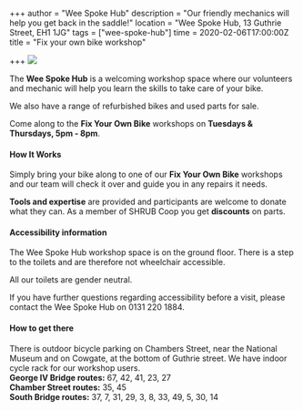 +++
author = "Wee Spoke Hub"
description = "Our friendly mechanics will help you get back in the saddle!"
location = "Wee Spoke Hub, 13 Guthrie Street, EH1 1JG"
tags = ["wee-spoke-hub"]
time = 2020-02-06T17:00:00Z
title = "Fix your own bike workshop"

+++
![](https://res.cloudinary.com/shrub-co-op/image/upload/v1568757089/shrubcoop.org/media/Wee_Spoke_Hub_FB_event_banner_yydsig.png)

The **Wee Spoke Hub** is a welcoming workshop space where our volunteers and mechanic will help you learn the skills to take care of your bike.

We also have a range of refurbished bikes and used parts for sale.

Come along to the **Fix Your Own Bike** workshops on **Tuesdays & Thursdays, 5pm - 8pm**.

#### **How It Works**

Simply bring your bike along to one of our **Fix Your Own Bike** workshops and our team will check it over and guide you in any repairs it needs.

**Tools and expertise** are provided and participants are welcome to donate what they can. As a member of SHRUB Coop you get **discounts** on parts.

#### Accessibility information

The Wee Spoke Hub workshop space is on the ground floor. There is a step to the toilets and are therefore not wheelchair accessible.

All our toilets are gender neutral.

If you have further questions regarding accessibility before a visit, please contact the Wee Spoke Hub on 0131 220 1884.

#### How to get there

There is outdoor bicycle parking on Chambers Street, near the National Museum and on Cowgate, at the bottom of Guthrie street. We have indoor cycle rack for our workshop users.  
**George IV Bridge routes:** 67, 42, 41, 23, 27  
**Chamber Street routes:** 35, 45  
**South Bridge routes:** 37, 7, 31, 29, 3, 8, 33, 49, 5, 30, 14